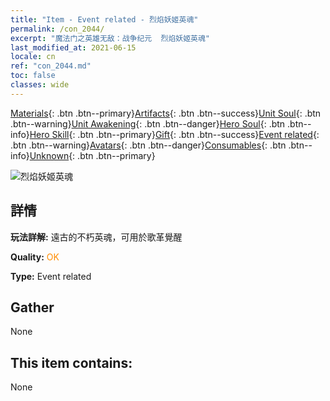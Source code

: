 ```yaml
---
title: "Item - Event related - 烈焰妖姬英魂"
permalink: /con_2044/
excerpt: "魔法门之英雄无敌：战争纪元  烈焰妖姬英魂"
last_modified_at: 2021-06-15
locale: cn
ref: "con_2044.md"
toc: false
classes: wide
---
```

 [Materials](/ItemsCN/){: .btn .btn--primary}[Artifacts](/ItemsCN/Artifacts/){: .btn .btn--success}[Unit Soul](/ItemsCN/UnitSoul/){: .btn .btn--warning}[Unit Awakening](/ItemsCN/UnitAwakening/){: .btn .btn--danger}[Hero Soul](/ItemsCN/HeroSoul/){: .btn .btn--info}[Hero Skill](/ItemsCN/HeroSkill/){: .btn .btn--primary}[Gift](/ItemsCN/Gift/){: .btn .btn--success}[Event related](/ItemsCN/Events/){: .btn .btn--warning}[Avatars](/ItemsCN/Avatars/){: .btn .btn--danger}[Consumables](/ItemsCN/Consumables/){: .btn .btn--info}[Unknown](/ItemsCN/Unknown/){: .btn .btn--primary}

 ![烈焰妖姬英魂](/images/t/juexing_502.png)

## 詳情
 **玩法詳解:** 遠古的不朽英魂，可用於歌革覺醒

 **Quality:** <span style="color: #FF8C00">OK</span>

 **Type:** Event related

## Gather

  None

## This item contains:

  None


